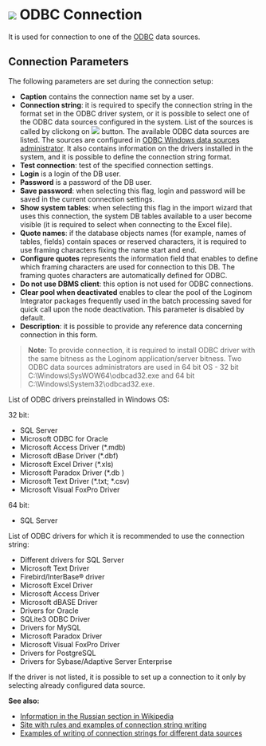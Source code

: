 # ![ ](../../../images/icons/data-sources/driver-odbc_default.svg) ODBC Connection

It is used for connection to one of the [ODBC](https://wiki.loginom.ru/articles/odbc.html) data sources.

## Connection Parameters

The following parameters are set during the connection setup:

* **Caption** contains the connection name set by a user.
* **Connection string**: it is required to specify the connection string in the format set in the ODBC driver system, or it is possible to select one of the ODBC data sources configured in the system. List of the sources is called by clickong on ![ ](../../../images/extjs-theme/form/open-trigger/open-trigger_default.svg) button. The available ODBC data sources are listed. The sources are configured in [ODBC Windows data sources administrator](https://docs.microsoft.com/ru-ru/sql/database-engine/configure-windows/open-the-odbc-data-source-administrator). It also contains information on the drivers installed in the system, and it is possible to define the connection string format.
* **Test connection**: test of the specified connection settings.
* **Login** is a login of the DB user.
* **Password** is a password of the DB user.
* **Save password**: when selecting this flag, login and password will be saved in the current connection settings.
* **Show system tables**: when selecting this flag in the import wizard that uses this connection, the system DB tables available to a user become visible (it is required to select when connecting to the Excel file).
* **Quote names**: if the database objects names (for example, names of tables, fields) contain spaces or reserved characters, it is required to use framing characters fixing the name start and end.
* **Configure quotes** represents the information field that enables to define which framing characters are used for connection to this DB. The framing quotes characters are automatically defined for ODBC.
* **Do not use DBMS client**: this option is not used for ODBC connections.
* **Clear pool when deactivated** enables to clear the pool of the Loginom Integrator packages frequently used in the batch processing saved for quick call upon the node deactivation. This parameter is disabled by default.
* **Description**: it is possible to provide any reference data concerning connection in this form.

> **Note:** To provide connection, it is required to install ODBC driver with the same bitness as the Loginom application/server bitness. Two ODBC data sources administrators are used in 64 bit OS - 32 bit C:\Windows\SysWOW64\odbcad32.exe and 64 bit C:\Windows\System32\odbcad32.exe.

List of ODBC drivers preinstalled in Windows OS:

32 bit:

* SQL Server
* Microsoft ODBC for Oracle
* Microsoft Access Driver (*.mdb)
* Microsoft dBase Driver (*.dbf)
* Microsoft Excel Driver (*.xls)
* Microsoft Paradox Driver (*.db )
* Microsoft Text Driver (*.txt; *.csv)
* Microsoft Visual FoxPro Driver

64 bit:

* SQL Server

List of ODBC drivers for which it is recommended to use the connection string:

* Different drivers for SQL Server
* Microsoft Text Driver
* Firebird/InterBase® driver
* Microsoft Excel Driver
* Microsoft Access Driver
* Microsoft dBASE Driver
* Drivers for Oracle
* SQLite3 ODBC Driver
* Drivers for MySQL
* Microsoft Paradox Driver
* Microsoft Visual FoxPro Driver
* Drivers for PostgreSQL
* Drivers for Sybase/Adaptive Server Enterprise

If the driver is not listed, it is possible to set up a connection to it only by selecting already configured data source.

**See also:**

* [Information in the Russian section in Wikipedia](https://ru.wikipedia.org/wiki/ODBC)
* [Site with rules and examples of connection string writing](https://www.connectionstrings.com/)
* [Examples of writing of connection strings for different data sources](https://www.sqlmaestro.com/resources/all/anysql_maestro_connection_strings/)
